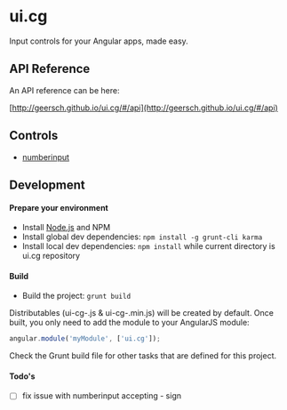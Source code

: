 # ui.cg

Input controls for your Angular apps, made easy.

## API Reference

An API reference can be here:

[http://geersch.github.io/ui.cg/#/api](http://geersch.github.io/ui.cg/#/api)

## Controls

* [numberinput](http://geersch.github.io/ui.cg/#/api/cg.ui.directive:numberinput)

## Development

#### Prepare your environment

* Install [Node.js](http://nodejs.org/) and NPM
* Install global dev dependencies: `npm install -g grunt-cli karma`
* Install local dev dependencies: `npm install` while current directory is ui.cg repository

#### Build

* Build the project: `grunt build`

Distributables (ui-cg-<version>.js & ui-cg-<version>.min.js) will be created by default. Once built, you only need to add the module to your AngularJS module:

```javascript
angular.module('myModule', ['ui.cg']);
```

Check the Grunt build file for other tasks that are defined for this project.

#### Todo's

- [ ] fix issue with numberinput accepting - sign
